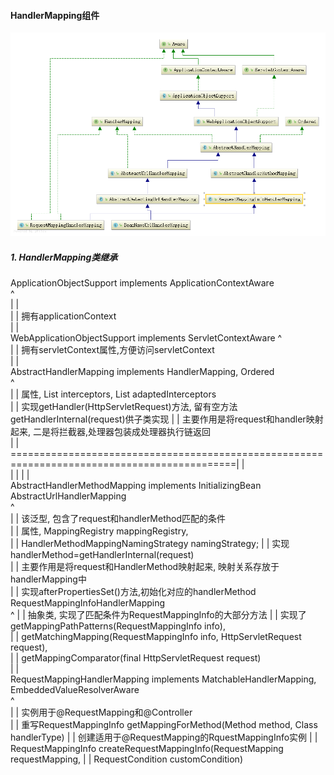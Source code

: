 


#### HandlerMapping组件

![HandlerMapping组件类图](img/HandlerMapping组件类图.png)

##### 1. HandlerMapping类继承
   
   ApplicationObjectSupport  implements ApplicationContextAware      
             ^   
            | |   
            | |  拥有applicationContext   
            | |   
   WebApplicationObjectSupport implements ServletContextAware 
             ^        
            | |  拥有servletContext属性,方便访问servletContext      
            | |         
   AbstractHandlerMapping implements HandlerMapping, Ordered     
             ^        
            | | 属性, List<Object> interceptors, List<HandlerInterceptor> adaptedInterceptors       
            | | 实现getHandler(HttpServletRequest)方法, 留有空方法getHandlerInternal(request)供子类实现
            | | 主要作用是将request和handler映射起来, 二是将拦截器,处理器包装成处理器执行链返回   
            | | =============================================================================================| |          
            | |                                                                                              | |                
   AbstractHandlerMethodMapping<T>  implements InitializingBean                                       AbstractUrlHandlerMapping           
             ^         
            | |  <T> 该泛型, 包含了request和handlerMethod匹配的条件              
            | |  属性, MappingRegistry mappingRegistry,  
            | |        HandlerMethodMappingNamingStrategy<T> namingStrategy; 
            | |  实现handlerMethod=getHandlerInternal(request)                      
            | |  主要作用是将request和HandlerMethod映射起来, 映射关系存放于handlerMapping中             
            | |  实现afterPropertiesSet()方法,初始化对应的handlerMethod        
   RequestMappingInfoHandlerMapping            
             ^ 
            | |  抽象类, 实现了匹配条件为RequestMappingInfo的大部分方法
            | |  实现了getMappingPathPatterns(RequestMappingInfo info),           
            | |  getMatchingMapping(RequestMappingInfo info, HttpServletRequest request),             
            | |  getMappingComparator(final HttpServletRequest request)                                     
            | |                 
   RequestMappingHandlerMapping implements MatchableHandlerMapping, EmbeddedValueResolverAware               
             ^       
            | |   实例用于@RequestMapping和@Controller             
            | |   重写RequestMappingInfo getMappingForMethod(Method method, Class<?> handlerType)
            | |   创建适用于@RequestMapping的RquestMappingInfo实例    
            | |   RequestMappingInfo createRequestMappingInfo(RequestMapping requestMapping,          
            | |         RequestCondition<?> customCondition)          
                  			        
   
   
   
   
                          
                   
            
                    
   
   




